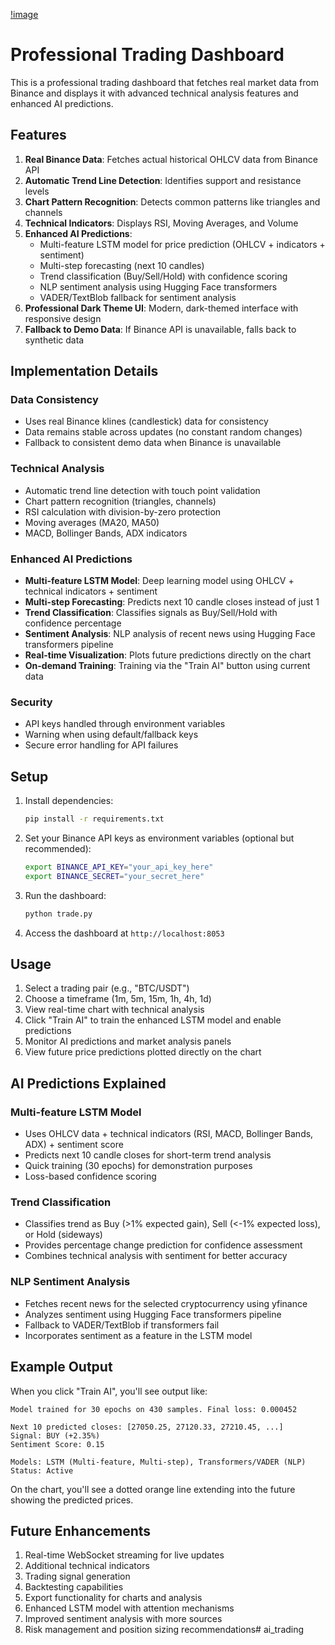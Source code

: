 [!image](https://raw.githubusercontent.com/abushanisro/ai_trading/7ed58a0cbf07b82f6fafc9694946d902e6fb277e/Advance.svg)

# Professional Trading Dashboard

This is a professional trading dashboard that fetches real market data from Binance and displays it with advanced technical analysis features and enhanced AI predictions.

## Features

1. **Real Binance Data**: Fetches actual historical OHLCV data from Binance API
2. **Automatic Trend Line Detection**: Identifies support and resistance levels
3. **Chart Pattern Recognition**: Detects common patterns like triangles and channels
4. **Technical Indicators**: Displays RSI, Moving Averages, and Volume
5. **Enhanced AI Predictions**: 
   - Multi-feature LSTM model for price prediction (OHLCV + indicators + sentiment)
   - Multi-step forecasting (next 10 candles)
   - Trend classification (Buy/Sell/Hold) with confidence scoring
   - NLP sentiment analysis using Hugging Face transformers
   - VADER/TextBlob fallback for sentiment analysis
6. **Professional Dark Theme UI**: Modern, dark-themed interface with responsive design
7. **Fallback to Demo Data**: If Binance API is unavailable, falls back to synthetic data

## Implementation Details

### Data Consistency
- Uses real Binance klines (candlestick) data for consistency
- Data remains stable across updates (no constant random changes)
- Fallback to consistent demo data when Binance is unavailable

### Technical Analysis
- Automatic trend line detection with touch point validation
- Chart pattern recognition (triangles, channels)
- RSI calculation with division-by-zero protection
- Moving averages (MA20, MA50)
- MACD, Bollinger Bands, ADX indicators

### Enhanced AI Predictions
- **Multi-feature LSTM Model**: Deep learning model using OHLCV + technical indicators + sentiment
- **Multi-step Forecasting**: Predicts next 10 candle closes instead of just 1
- **Trend Classification**: Classifies signals as Buy/Sell/Hold with confidence percentage
- **Sentiment Analysis**: NLP analysis of recent news using Hugging Face transformers pipeline
- **Real-time Visualization**: Plots future predictions directly on the chart
- **On-demand Training**: Training via the "Train AI" button using current data

### Security
- API keys handled through environment variables
- Warning when using default/fallback keys
- Secure error handling for API failures

## Setup

1. Install dependencies:
   ```bash
   pip install -r requirements.txt
   ```

2. Set your Binance API keys as environment variables (optional but recommended):
   ```bash
   export BINANCE_API_KEY="your_api_key_here"
   export BINANCE_SECRET="your_secret_here"
   ```

3. Run the dashboard:
   ```bash
   python trade.py
   ```

4. Access the dashboard at `http://localhost:8053`

## Usage

1. Select a trading pair (e.g., "BTC/USDT")
2. Choose a timeframe (1m, 5m, 15m, 1h, 4h, 1d)
3. View real-time chart with technical analysis
4. Click "Train AI" to train the enhanced LSTM model and enable predictions
5. Monitor AI predictions and market analysis panels
6. View future price predictions plotted directly on the chart

## AI Predictions Explained

### Multi-feature LSTM Model
- Uses OHLCV data + technical indicators (RSI, MACD, Bollinger Bands, ADX) + sentiment score
- Predicts next 10 candle closes for short-term trend analysis
- Quick training (30 epochs) for demonstration purposes
- Loss-based confidence scoring

### Trend Classification
- Classifies trend as Buy (>1% expected gain), Sell (<-1% expected loss), or Hold (sideways)
- Provides percentage change prediction for confidence assessment
- Combines technical analysis with sentiment for better accuracy

### NLP Sentiment Analysis
- Fetches recent news for the selected cryptocurrency using yfinance
- Analyzes sentiment using Hugging Face transformers pipeline
- Fallback to VADER/TextBlob if transformers fail
- Incorporates sentiment as a feature in the LSTM model

## Example Output

When you click "Train AI", you'll see output like:
```
Model trained for 30 epochs on 430 samples. Final loss: 0.000452

Next 10 predicted closes: [27050.25, 27120.33, 27210.45, ...]
Signal: BUY (+2.35%)
Sentiment Score: 0.15

Models: LSTM (Multi-feature, Multi-step), Transformers/VADER (NLP)
Status: Active
```

On the chart, you'll see a dotted orange line extending into the future showing the predicted prices.

## Future Enhancements

1. Real-time WebSocket streaming for live updates
2. Additional technical indicators
3. Trading signal generation
4. Backtesting capabilities
5. Export functionality for charts and analysis
6. Enhanced LSTM model with attention mechanisms
7. Improved sentiment analysis with more sources
8. Risk management and position sizing recommendations# ai_trading
